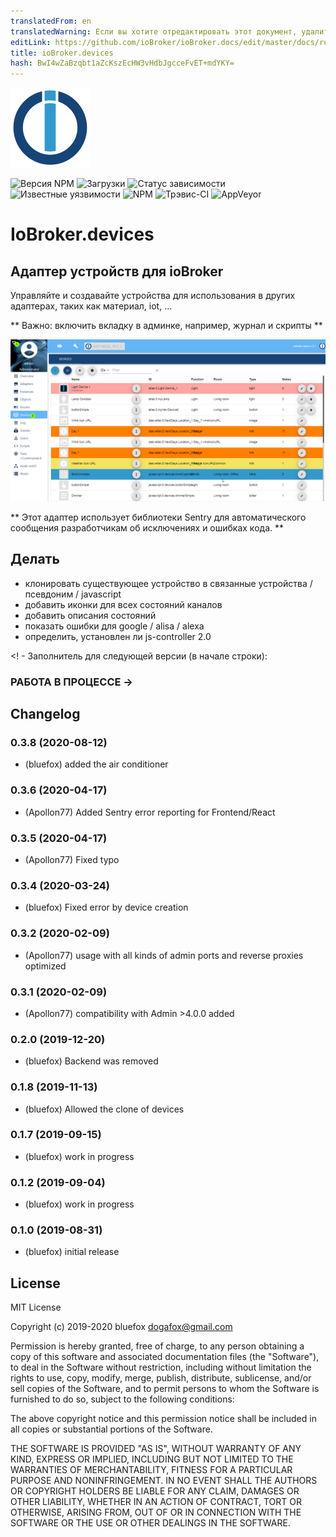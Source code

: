 ```yaml
---
translatedFrom: en
translatedWarning: Если вы хотите отредактировать этот документ, удалите поле «translationFrom», в противном случае этот документ будет снова автоматически переведен
editLink: https://github.com/ioBroker/ioBroker.docs/edit/master/docs/ru/adapterref/iobroker.devices/README.md
title: ioBroker.devices
hash: BwI4wZaBzqbt1aZcKszEcHW3vHdbJgcceFvET+mdYKY=
---
```

![логотип](../../../en/adapterref/iobroker.devices/admin/devices.png)

![Версия NPM](http://img.shields.io/npm/v/iobroker.devices.svg)
![Загрузки](https://img.shields.io/npm/dm/iobroker.devices.svg)
![Статус зависимости](https://img.shields.io/david/ioBroker/iobroker.devices.svg)
![Известные уязвимости](https://snyk.io/test/github/ioBroker/ioBroker.devices/badge.svg)
![NPM](https://nodei.co/npm/iobroker.devices.png?downloads=true)
![Трэвис-CI](http://img.shields.io/travis/ioBroker/ioBroker.devices/master.svg)
![AppVeyor](https://ci.appveyor.com/api/projects/status/github/ioBroker/ioBroker.devices?branch=master&svg=true)

# IoBroker.devices
## Адаптер устройств для ioBroker
Управляйте и создавайте устройства для использования в других адаптерах, таких как материал, iot, ...

** Важно: включить вкладку в админке, например, журнал и скрипты **

![экран](../../../en/adapterref/iobroker.devices/img/screen.png)

** Этот адаптер использует библиотеки Sentry для автоматического сообщения разработчикам об исключениях и ошибках кода. **

## Делать
- клонировать существующее устройство в связанные устройства / псевдоним / javascript
- добавить иконки для всех состояний каналов
- добавить описания состояний
- показать ошибки для google / alisa / alexa
- определить, установлен ли js-controller 2.0

<! - Заполнитель для следующей версии (в начале строки):

### __РАБОТА В ПРОЦЕССЕ__ ->

## Changelog
### 0.3.8 (2020-08-12)
* (bluefox) added the air conditioner

### 0.3.6 (2020-04-17)
* (Apollon77) Added Sentry error reporting for Frontend/React

### 0.3.5 (2020-04-17)
* (Apollon77) Fixed typo

### 0.3.4 (2020-03-24)
* (bluefox) Fixed error by device creation

### 0.3.2 (2020-02-09)
* (Apollon77) usage with all kinds of admin ports and reverse proxies optimized

### 0.3.1 (2020-02-09)
* (Apollon77) compatibility with Admin >4.0.0 added

### 0.2.0 (2019-12-20)
* (bluefox) Backend was removed

### 0.1.8 (2019-11-13)
* (bluefox) Allowed the clone of devices

### 0.1.7 (2019-09-15)
* (bluefox) work in progress

### 0.1.2 (2019-09-04)
* (bluefox) work in progress

### 0.1.0 (2019-08-31)
* (bluefox) initial release

## License
MIT License

Copyright (c) 2019-2020 bluefox <dogafox@gmail.com>

Permission is hereby granted, free of charge, to any person obtaining a copy
of this software and associated documentation files (the "Software"), to deal
in the Software without restriction, including without limitation the rights
to use, copy, modify, merge, publish, distribute, sublicense, and/or sell
copies of the Software, and to permit persons to whom the Software is
furnished to do so, subject to the following conditions:

The above copyright notice and this permission notice shall be included in all
copies or substantial portions of the Software.

THE SOFTWARE IS PROVIDED "AS IS", WITHOUT WARRANTY OF ANY KIND, EXPRESS OR
IMPLIED, INCLUDING BUT NOT LIMITED TO THE WARRANTIES OF MERCHANTABILITY,
FITNESS FOR A PARTICULAR PURPOSE AND NONINFRINGEMENT. IN NO EVENT SHALL THE
AUTHORS OR COPYRIGHT HOLDERS BE LIABLE FOR ANY CLAIM, DAMAGES OR OTHER
LIABILITY, WHETHER IN AN ACTION OF CONTRACT, TORT OR OTHERWISE, ARISING FROM,
OUT OF OR IN CONNECTION WITH THE SOFTWARE OR THE USE OR OTHER DEALINGS IN THE
SOFTWARE.
